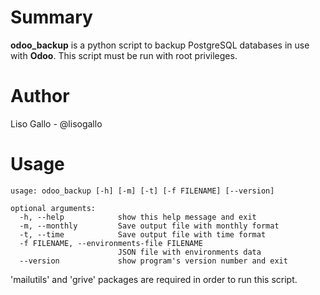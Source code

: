 Summary
=======

**odoo_backup** is a python script to backup PostgreSQL databases in use with **Odoo**. This script must be run with root privileges.


Author
======

Liso Gallo - @lisogallo


Usage
=====

    usage: odoo_backup [-h] [-m] [-t] [-f FILENAME] [--version]
    
    optional arguments:
      -h, --help            show this help message and exit
      -m, --monthly         Save output file with monthly format
      -t, --time            Save output file with time format
      -f FILENAME, --environments-file FILENAME
                            JSON file with environments data
      --version             show program's version number and exit

'mailutils' and 'grive' packages are required in order to run this script.
